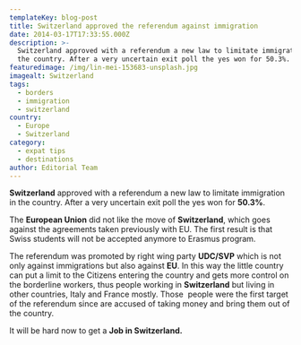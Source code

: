 ```yaml
---
templateKey: blog-post
title: Switzerland approved the referendum against immigration
date: 2014-03-17T17:33:55.000Z
description: >-
  Switzerland approved with a referendum a new law to limitate immigration in
  the country. After a very uncertain exit poll the yes won for 50.3%.
featuredimage: /img/lin-mei-153683-unsplash.jpg
imagealt: Switzerland
tags:
  - borders
  - immigration
  - switzerland
country:
  - Europe
  - Switzerland
category:
  - expat tips
  - destinations
author: Editorial Team
---
```

**Switzerland** approved with a referendum a new law to limitate immigration in the country. After a very uncertain exit poll the yes won for **50.3%**.

The **European Union** did not like the move of **Switzerland**, which goes against the agreements taken previously with EU. The first result is that Swiss students will not be accepted anymore to Erasmus program.

The referendum was promoted by right wing party **UDC/SVP** which is not only against immigrations but also against **EU**. In this way the little country can put a limit to the Citizens entering the country and gets more control on the borderline workers, thus people working in **Switzerland** but living in other countries, Italy and France mostly. Those  people were the first target of the referendum since are accused of taking money and bring them out of the country.

It will be hard now to get a **Job in Switzerland.**
